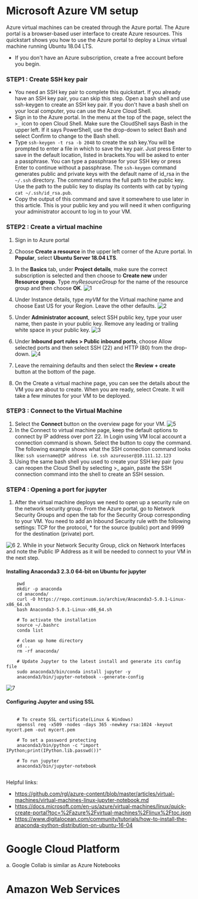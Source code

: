 # Microsoft Azure VM setup 

Azure virtual machines can be created through the Azure portal. The Azure portal is a browser-based user interface to create Azure   resources. This quickstart shows you how to use the Azure portal to deploy a Linux virtual machine running Ubuntu 18.04 LTS. 
 
* If you don't have an Azure subscription, create a free account before you begin.
### STEP1 : Create SSH key pair 

* You need an SSH key pair to complete this quickstart. If you already have an SSH key pair, you can skip this step. Open a bash shell and use ssh-keygen to create an SSH key pair. If you don't have a bash shell on your local computer, you can use the Azure Cloud Shell.
* Sign in to the Azure portal. In the menu at the top of the page, select the ```>_``` icon to open Cloud Shell. Make sure the CloudShell says Bash in the upper left. If it says PowerShell, use the drop-down to select Bash and select Confirm to change to the Bash shell.
* Type ```ssh-keygen -t rsa -b 2048``` to create the ssh key.You will be prompted to enter a file in which to save the key pair. Just press Enter to save in the default location, listed in brackets.You will be asked to enter a passphrase. You can type a passphrase for your SSH key or press Enter to continue without a passphrase.
The ```ssh-keygen``` command generates public and private keys with the default name of id_rsa in the ```~/.ssh``` directory. The command returns the full path to the public key. Use the path to the public key to display its contents with cat by typing ```cat ~/.ssh/id_rsa.pub```. 
* Copy the output of this command and save it somewhere to use later in this article. This is your public key and you will need it when configuring your administrator account to log in to your VM.

### STEP2 : Create a virtual machine

1. Sign in to Azure portal
2. Choose **Create a resource** in the upper left corner of the Azure portal. In **Popular**, select **Ubuntu Server 18.04 LTS**.
3. In the **Basics** tab, under **Project details**, make sure the correct subscription is selected and then choose to **Create new** under **Resource group**. Type *myResourceGroup* for the name of the resource group and then choose **OK**.
![1](https://docs.microsoft.com/en-us/azure/virtual-machines/linux/media/quick-create-portal/project-details.png)
4. Under Instance details, type *myVM* for the Virtual machine name and choose East US for your Region. Leave the other defaults.
![2](https://docs.microsoft.com/en-us/azure/virtual-machines/linux/media/quick-create-portal/instance-details.png)
5. Under **Administrator account**, select SSH public key, type your user name, then paste in your public key. Remove any leading or trailing white space in your public key.
![3](https://docs.microsoft.com/en-us/azure/virtual-machines/linux/media/quick-create-portal/administrator-account.png)
6. Under **Inbound port rules > Public inbound ports**, choose Allow selected ports and then select SSH (22) and HTTP (80) from the drop-down.
![4](https://docs.microsoft.com/en-us/azure/virtual-machines/linux/media/quick-create-portal/inbound-port-rules.png)
7. Leave the remaining defaults and then select the **Review + create** button at the bottom of the page.

8. On the Create a virtual machine page, you can see the details about the VM you are about to create. When you are ready, select Create. It will take a few minutes for your VM to be deployed. 

### STEP3 : Connect to the Virtual Machine

1. Select the **Connect** button on the overview page for your VM.
![5](https://docs.microsoft.com/en-us/azure/virtual-machines/linux/media/quick-create-portal/portal-quick-start-9.png)
2. In the Connect to virtual machine page, keep the default options to connect by IP address over port 22. In Login using VM local account a connection command is shown. Select the button to copy the command. The following example shows what the SSH connection command looks like:    ```ssh username@IP address ``` i.e. ```ssh azureuser@10.111.12.123```
3. Using the same bash shell you used to create your SSH key pair (you can reopen the Cloud Shell by selecting >_ again, paste the SSH connection command into the shell to create an SSH session.

### STEP4 : Opening a port for jupyter

1. After the virtual machine deploys we need to open up a security rule on the network security group. From the Azure portal, go to Network Security Groups and open the tab for the Security Group corresponding to your VM. You need to add an Inbound Security rule with the following settings: TCP for the protocol, * for the source (public) port and 9999 for the destination (private) port.

![6](https://github.com/rgl/azure-content/raw/master/articles/virtual-machines/media/virtual-machines-linux-jupyter-notebook/azure-add-endpoint.png)
2. While in your Network Security Group, click on Network Interfaces and note the Public IP Address as it will be needed to connect to your VM in the next step.
#### Installing Anaconda3 2.3.0 64-bit on Ubuntu for jupyter
``` # Installing anaconda
    pwd 
    mkdir -p anaconda
    cd anaconda/
    curl -O https://repo.continuum.io/archive/Anaconda3-5.0.1-Linux-x86_64.sh
    bash Anaconda3-5.0.1-Linux-x86_64.sh
    
    # To activate the installation
    source ~/.bashrc
    conda list
    
    # clean up home directory
    cd ..
    rm -rf anaconda/

    # Update Jupyter to the latest install and generate its config file
    sudo anaconda3/bin/conda install jupyter -y
    anaconda3/bin/jupyter-notebook --generate-config
``` 
![7](https://github.com/rgl/azure-content/raw/master/articles/virtual-machines/media/virtual-machines-linux-jupyter-notebook/anaconda-install.png)

#### Configuring Jupyter and using SSL
``` cd ~/.jupyter
    
    # To create SSL certificate(Linux & Windows)
    openssl req -x509 -nodes -days 365 -newkey rsa:1024 -keyout mycert.pem -out mycert.pem
    
    # To set a password protecting
    anaconda3/bin/python -c "import IPython;print(IPython.lib.passwd())"
    
    # To run jupyter
    anaconda3/bin/jupyter-notebook
    
```




Helpful links:
* https://github.com/rgl/azure-content/blob/master/articles/virtual-machines/virtual-machines-linux-jupyter-notebook.md
* https://docs.microsoft.com/en-us/azure/virtual-machines/linux/quick-create-portal?toc=%2Fazure%2Fvirtual-machines%2Flinux%2Ftoc.json
* https://www.digitalocean.com/community/tutorials/how-to-install-the-anaconda-python-distribution-on-ubuntu-16-04


# Google Cloud Platform
a.	Google Collab is similar as Azure Notebooks
# Amazon Web Services
